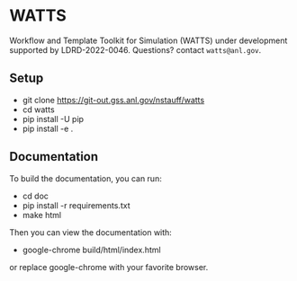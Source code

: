 # WATTS

Workflow and Template Toolkit for Simulation (WATTS) under development supported by LDRD-2022-0046. Questions? contact `watts@anl.gov`.

## Setup

- git clone https://git-out.gss.anl.gov/nstauff/watts
- cd watts
- pip install -U pip
- pip install -e .

## Documentation

To build the documentation, you can run:
- cd doc
- pip install -r requirements.txt
- make html

Then you can view the documentation with:
- google-chrome build/html/index.html

or replace google-chrome with your favorite browser.
